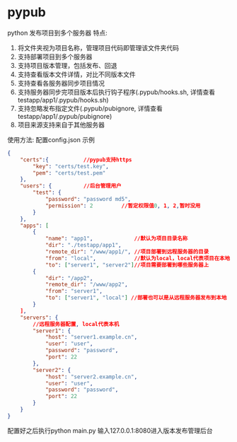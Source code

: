 # pypub
python 发布项目到多个服务器
特点:
1. 将文件夹视为项目名称，管理项目代码即管理该文件夹代码
2. 支持部署项目到多个服务器
3. 支持项目版本管理，包括发布、回退
4. 支持查看版本文件详情，对比不同版本文件
5. 支持查看各服务器同步项目情况
6. 支持服务器同步完项目版本后执行钩子程序(.pypub/hooks.sh, 详情查看testapp/app1/.pypub/hooks.sh)
7. 支持忽略发布指定文件(.pypub/pubignore, 详情查看testapp/app1/.pypub/pubignore)
8. 项目来源支持来自于其他服务器

使用方法:
配置config.json
示例
```json
{
	"certs":{			//pypub支持https
		"key": "certs/test.key",
		"pem": "certs/test.pem"
	},
	"users": {			//后台管理用户
		"test": {
			"password": "password md5",
			"permission": 2			//暂定权限值0, 1, 2,暂时没用
		}
	},
	"apps": [
		{
			"name": "app1",				//默认为项目目录名称
			"dir": "./testapp/app1",
			"remote_dir": "/www/app1/", //项目部署到远程服务器的目录
			"from": "local",			//默认为local，local代表项目在本地，也可以配置为其他服务器
			"to": ["server1", "server2"]//项目需要部署到哪些服务器上
		{
			"dir": "/app2",
			"remote_dir": "/www/app2",
			"from": "server1",
			"to": ["server1", "local"] //部署也可以是从远程服务器发布到本地
		}
	],
	"servers": {
		//远程服务器配置, local代表本机
		"server1": {
			"host": "server1.example.cn",
			"user": "user",
			"password": "password",
			"port": 22
		},
		"server2": {
			"host": "server2.example.cn",
			"user": "user",
			"password": "password",
			"port": 22
		}
	}
}
```
配置好之后执行python main.py
输入127.0.0.1:8080进入版本发布管理后台
